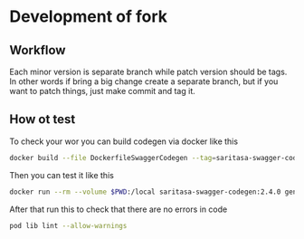 # Development of fork

## Workflow

Each minor version is separate branch while patch version should be tags. In other words if bring a big change
create a separate branch, but if you want to patch things, just make commit and tag it.

## How ot test

To check your wor you can build codegen via docker like this

```sh
docker build --file DockerfileSwaggerCodegen --tag=saritasa-swagger-codegen:<version> .
```

Then you can test it like this

```sh
docker run --rm --volume $PWD:/local saritasa-swagger-codegen:2.4.0 generate -i scheme.yaml --lang=swift4 --output=/local/ --config=/local/config.json
```

After that run this to check that there are no errors in code

```sh
pod lib lint --allow-warnings
```
